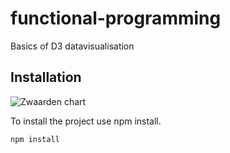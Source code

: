# functional-programming
Basics of D3 datavisualisation

## Installation

![Zwaarden chart]('https://imgur.com/o46H9s0')

To install the project use npm install.

`npm install`
